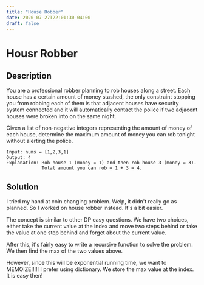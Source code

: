 ```yaml
---
title: "House Robber"
date: 2020-07-27T22:01:30-04:00
draft: false
---
```


# Housr Robber

## Description

You are a professional robber planning to rob houses along a street. Each house has a certain amount of money stashed, the only constraint stopping you from robbing each of them is that adjacent houses have security system connected and it will automatically contact the police if two adjacent houses were broken into on the same night.

Given a list of non-negative integers representing the amount of money of each house, determine the maximum amount of money you can rob tonight without alerting the police.

```
Input: nums = [1,2,3,1]
Output: 4
Explanation: Rob house 1 (money = 1) and then rob house 3 (money = 3).
             Total amount you can rob = 1 + 3 = 4.
```

## Solution
I tried my hand at coin changing problem. Welp, it didn't really go as planned. So I worked on house robber instead. It's a bit easier. 

The concept is similar to other DP easy questions. We have two choices, either take the current value at the index and move two steps behind or take the value at one step behind and forget about the current value.

After this, it's fairly easy to write a recursive function to solve the problem. We then find the max of the two values above.

However, since this will be exponential running time, we want to MEMOIZE!!!!! I prefer using dictionary. We store the max value at the index. It is easy then!

